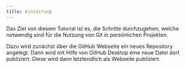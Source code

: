 ```yaml
---
title: Einleitung
---
```


Das Ziel von diesem Tutorial ist es, die Schritte durchzugehen, welche notwendig sind für die Nutzung von Git in persönlichen Projekten.

Dazu wird zunächst über die GitHub Webseite ein neues Repository angelegt.
Dann wird mit Hilfe von GitHub Desktop eine neue Datei dort publiziert.
Diese wird dann letztendlich als Webseite publiziert.

